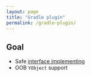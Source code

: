 ```yaml
---
layout: page
title: "Gradle plugin"
permalink: /gradle-plugin/
---
```


## Goal
- Safe [interface implementing](http://docs.yworks.com/yfileshtml/#/dguide/framework_basic_interfaces#framework_implementing_interfaces)
- OOB `YObject` support
